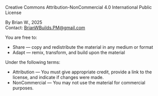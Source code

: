 Creative Commons Attribution-NonCommercial 4.0 International Public License

By Brian W., 2025  
Contact: BrianWBuilds.PM@gmail.com

You are free to:
- Share — copy and redistribute the material in any medium or format
- Adapt — remix, transform, and build upon the material

Under the following terms:
- Attribution — You must give appropriate credit, provide a link to the license, and indicate if changes were made.
- NonCommercial — You may not use the material for commercial purposes.
